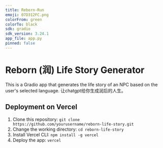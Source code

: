 ```yaml
---
title: Reborn-Run
emoji: 07D312FC.png
colorFrom: green
colorTo: black
sdk: gradio
sdk_version: 3.24.1
app_file: app.py
pinned: false
---
```


# Reborn (润) Life Story Generator

This is a Gradio app that generates the life story of an NPC based on the user's selected language.
让chatgpt给你生成润后的人生。
## Deployment on Vercel

1. Clone this repository: `git clone https://github.com/yourusername/reborn-life-story.git`
2. Change the working directory: `cd reborn-life-story`
3. Install Vercel CLI: `npm install -g vercel`
4. Deploy the app: `vercel`

